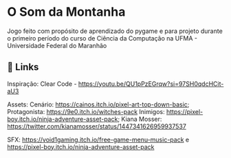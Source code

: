 
# O Som da Montanha

Jogo feito com propósito de aprendizado do pygame e para projeto durante o primeiro período do curso de Ciência da Computação na UFMA - Universidade Federal do Maranhão




## 🔗 Links
Inspiração: Clear Code - https://youtu.be/QU1pPzEGrqw?si=97SH0qdcHCit-aU3

Assets: 
Cenário: https://cainos.itch.io/pixel-art-top-down-basic; 
Protagonista: https://9e0.itch.io/witches-pack  Inimigos: https://pixel-boy.itch.io/ninja-adventure-asset-pack; 
Kiana Mosser: https://twitter.com/kianamosser/status/1447341626959937537

SFX: https://void1gaming.itch.io/free-game-menu-music-pack e https://pixel-boy.itch.io/ninja-adventure-asset-pack


